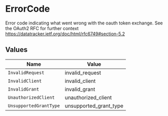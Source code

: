 # ErrorCode

Error code indicating what went wrong with the oauth token exchange. See the OAuth2 RFC for further context https://datatracker.ietf.org/doc/html/rfc6749#section-5.2


## Values

| Name                   | Value                  |
| ---------------------- | ---------------------- |
| `InvalidRequest`       | invalid_request        |
| `InvalidClient`        | invalid_client         |
| `InvalidGrant`         | invalid_grant          |
| `UnauthorizedClient`   | unauthorized_client    |
| `UnsupportedGrantType` | unsupported_grant_type |